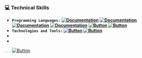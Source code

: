 
### 💻 **Technical Skills**
- **`Programming Languages:` [![Documentation](https://img.shields.io/badge/C-blue)](https://devdocs.io/c/)  [![Documentation](https://img.shields.io/badge/C++-blue)](https://isocpp.org/std/the-standard)  [![Documentation](https://img.shields.io/badge/Embedded-C-blue)](http://www.8052mcu.com/)  [![Documentation](https://img.shields.io/badge/JAVA-blue)](https://www.oracle.com/java/technologies/javase/jdk17-readme-downloads.html)
[![Button](https://img.shields.io/badge/Python-F8FC14)](https://www.python.org/doc/)  [![Button](https://img.shields.io/badge/SQL-006FAF)](https://dev.mysql.com/doc/)**  
- **`Technologies and Tools:`  [![Button](https://img.shields.io/badge/Git-FF5100)](https://git-scm.com/doc) [![Button](https://img.shields.io/badge/GitHub-FFFFFF)](https://docs.github.com/en)**
-
-
.
.
.
[![Button](https://img.shields.io/badge/Main-Menu-003b91)](https://github.com/iceman404)
